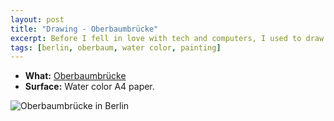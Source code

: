 ```yaml
---
layout: post
title: "Drawing - Oberbaumbrücke"
excerpt: Before I fell in love with tech and computers, I used to draw a lot. I'm bringing that habit back and this is one of my most recent drawings, the so-known Oberbaum bridge in Berlin. It's drawn with water color.
tags: [berlin, oberbaum, water color, painting]
---
```


- **What:** [Oberbaumbrücke](https://en.wikipedia.org/wiki/Oberbaum_Bridge)
- **Surface:** Water color A4 paper.

![Oberbaumbrücke in Berlin](/assets/images/oberbaum-bridge.jpg)